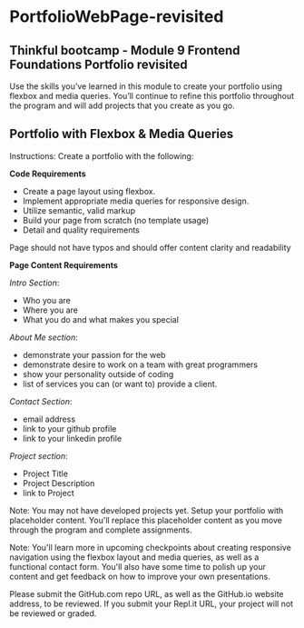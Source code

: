 # PortfolioWebPage-revisited
## Thinkful bootcamp - Module 9 Frontend Foundations Portfolio revisited

Use the skills you’ve learned in this module to create your portfolio using flexbox and media queries. You’ll continue to refine this portfolio throughout the program and will add projects that you create as you go.

## Portfolio with Flexbox & Media Queries

Instructions: Create a portfolio with the following:

**Code Requirements**

- Create a page layout using flexbox.
- Implement appropriate media queries for responsive design.
- Utilize semantic, valid markup
- Build your page from scratch (no template usage)
- Detail and quality requirements

Page should not have typos and should offer content clarity and readability

**Page Content Requirements**

*Intro Section*:
- Who you are
- Where you are
- What you do and what makes you special

*About Me section*:
- demonstrate your passion for the web
- demonstrate desire to work on a team with great programmers
- show your personality outside of coding
- list of services you can (or want to) provide a client.

*Contact Section*:
- email address
- link to your github profile
- link to your linkedin profile

*Project section*:
- Project Title
- Project Description
- link to Project

Note: You may not have developed projects yet. Setup your portfolio with placeholder content. 
You'll replace this placeholder content as you move through the program and complete assignments.

Note: You'll learn more in upcoming checkpoints about creating responsive navigation using the flexbox layout and media queries, as well as a functional contact form. You'll also have some time to polish up your content and get feedback on how to improve your own presentations.

Please submit the GitHub.com repo URL, as well as the GitHub.io website address, to be reviewed. If you submit your Repl.it URL, your project will not be reviewed or graded.
